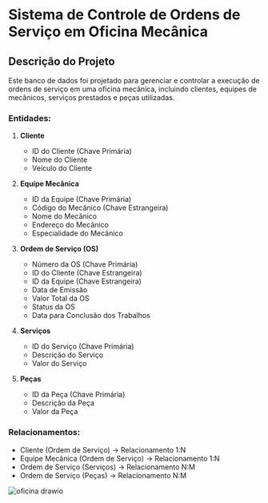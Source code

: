 # Sistema de Controle de Ordens de Serviço em Oficina Mecânica

## Descrição do Projeto

Este banco de dados foi projetado para gerenciar e controlar a execução de ordens de serviço em uma oficina mecânica, incluindo clientes, equipes de mecânicos, serviços prestados e peças utilizadas.

### Entidades:

1. **Cliente**
   - ID do Cliente (Chave Primária)
   - Nome do Cliente
   - Veículo do Cliente

2. **Equipe Mecânica**
   - ID da Equipe (Chave Primária)
   - Código do Mecânico (Chave Estrangeira)
   - Nome do Mecânico
   - Endereço do Mecânico
   - Especialidade do Mecânico

3. **Ordem de Serviço (OS)**
   - Número da OS (Chave Primária)
   - ID do Cliente (Chave Estrangeira)
   - ID da Equipe (Chave Estrangeira)
   - Data de Emissão
   - Valor Total da OS
   - Status da OS
   - Data para Conclusão dos Trabalhos

4. **Serviços**
   - ID do Serviço (Chave Primária)
   - Descrição do Serviço
   - Valor do Serviço

5. **Peças**
   - ID da Peça (Chave Primária)
   - Descrição da Peça
   - Valor da Peça

### Relacionamentos:

- Cliente (Ordem de Serviço) -> Relacionamento 1:N
- Equipe Mecânica (Ordem de Serviço) -> Relacionamento 1:N
- Ordem de Serviço (Serviços) -> Relacionamento N:M
- Ordem de Serviço (Peças) -> Relacionamento N:M


![oficina drawio](https://github.com/JuanVictorf/DiagramaOficina/assets/68507832/6d43dce4-1636-4fa1-80c2-a7d9ef11fa63)
